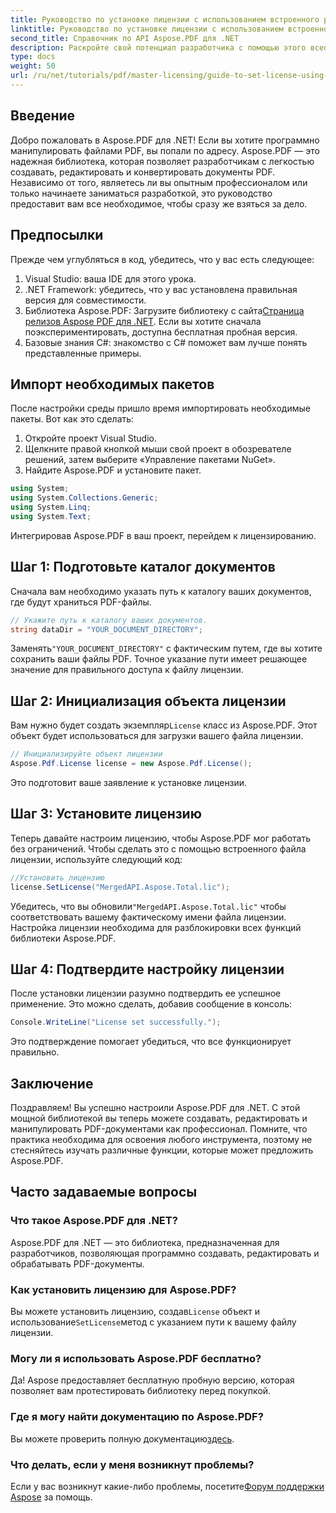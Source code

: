 ```yaml
---
title: Руководство по установке лицензии с использованием встроенного ресурса
linktitle: Руководство по установке лицензии с использованием встроенного ресурса
second_title: Справочник по API Aspose.PDF для .NET
description: Раскройте свой потенциал разработчика с помощью этого всеобъемлющего руководства по Aspose.PDF для .NET. Узнайте, как легко создавать, редактировать и манипулировать PDF-документами программным способом. В этом руководстве рассматриваются предварительные условия и пошаговые инструкции.
type: docs
weight: 50
url: /ru/net/tutorials/pdf/master-licensing/guide-to-set-license-using-embedded-resource/
---
```

## Введение

Добро пожаловать в Aspose.PDF для .NET! Если вы хотите программно манипулировать файлами PDF, вы попали по адресу. Aspose.PDF — это надежная библиотека, которая позволяет разработчикам с легкостью создавать, редактировать и конвертировать документы PDF. Независимо от того, являетесь ли вы опытным профессионалом или только начинаете заниматься разработкой, это руководство предоставит вам все необходимое, чтобы сразу же взяться за дело.

## Предпосылки

Прежде чем углубляться в код, убедитесь, что у вас есть следующее:

1. Visual Studio: ваша IDE для этого урока.
2. .NET Framework: убедитесь, что у вас установлена правильная версия для совместимости.
3.  Библиотека Aspose.PDF: Загрузите библиотеку с сайта[Страница релизов Aspose PDF для .NET](https://releases.aspose.com/pdf/net/). Если вы хотите сначала поэкспериментировать, доступна бесплатная пробная версия.
4. Базовые знания C#: знакомство с C# поможет вам лучше понять представленные примеры.

## Импорт необходимых пакетов

После настройки среды пришло время импортировать необходимые пакеты. Вот как это сделать:

1. Откройте проект Visual Studio.
2. Щелкните правой кнопкой мыши свой проект в обозревателе решений, затем выберите «Управление пакетами NuGet».
3. Найдите Aspose.PDF и установите пакет.

```csharp
using System;
using System.Collections.Generic;
using System.Linq;
using System.Text;
```

Интегрировав Aspose.PDF в ваш проект, перейдем к лицензированию.

## Шаг 1: Подготовьте каталог документов

Сначала вам необходимо указать путь к каталогу ваших документов, где будут храниться PDF-файлы.

```csharp
// Укажите путь к каталогу ваших документов.
string dataDir = "YOUR_DOCUMENT_DIRECTORY";
```

 Заменять`"YOUR_DOCUMENT_DIRECTORY"` с фактическим путем, где вы хотите сохранить ваши файлы PDF. Точное указание пути имеет решающее значение для правильного доступа к файлу лицензии.

## Шаг 2: Инициализация объекта лицензии

 Вам нужно будет создать экземпляр`License` класс из Aspose.PDF. Этот объект будет использоваться для загрузки вашего файла лицензии.

```csharp
// Инициализируйте объект лицензии
Aspose.Pdf.License license = new Aspose.Pdf.License();
```

Это подготовит ваше заявление к установке лицензии.

## Шаг 3: Установите лицензию

Теперь давайте настроим лицензию, чтобы Aspose.PDF мог работать без ограничений. Чтобы сделать это с помощью встроенного файла лицензии, используйте следующий код:

```csharp
//Установить лицензию
license.SetLicense("MergedAPI.Aspose.Total.lic");
```

 Убедитесь, что вы обновили`"MergedAPI.Aspose.Total.lic"` чтобы соответствовать вашему фактическому имени файла лицензии. Настройка лицензии необходима для разблокировки всех функций библиотеки Aspose.PDF.

## Шаг 4: Подтвердите настройку лицензии

После установки лицензии разумно подтвердить ее успешное применение. Это можно сделать, добавив сообщение в консоль:

```csharp
Console.WriteLine("License set successfully.");
```

Это подтверждение помогает убедиться, что все функционирует правильно.

## Заключение

Поздравляем! Вы успешно настроили Aspose.PDF для .NET. С этой мощной библиотекой вы теперь можете создавать, редактировать и манипулировать PDF-документами как профессионал. Помните, что практика необходима для освоения любого инструмента, поэтому не стесняйтесь изучать различные функции, которые может предложить Aspose.PDF.

## Часто задаваемые вопросы

### Что такое Aspose.PDF для .NET?
Aspose.PDF для .NET — это библиотека, предназначенная для разработчиков, позволяющая программно создавать, редактировать и обрабатывать PDF-документы.

### Как установить лицензию для Aspose.PDF?
 Вы можете установить лицензию, создав`License` объект и использование`SetLicense`метод с указанием пути к вашему файлу лицензии.

### Могу ли я использовать Aspose.PDF бесплатно?
Да! Aspose предоставляет бесплатную пробную версию, которая позволяет вам протестировать библиотеку перед покупкой.

### Где я могу найти документацию по Aspose.PDF?
 Вы можете проверить полную документацию[здесь](https://reference.aspose.com/pdf/net/).

### Что делать, если у меня возникнут проблемы?
 Если у вас возникнут какие-либо проблемы, посетите[Форум поддержки Aspose](https://forum.aspose.com/c/pdf/10) за помощь.